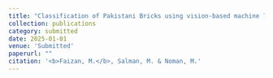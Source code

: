 ```yaml
---
title: "Classification of Pakistani Bricks using vision-based machine learning algorithms"
collection: publications
category: submitted
date: 2025-01-01
venue: 'Submitted'
paperurl: ""
citation: '<b>Faizan, M.</b>, Salman, M. & Noman, M.'
---
```

